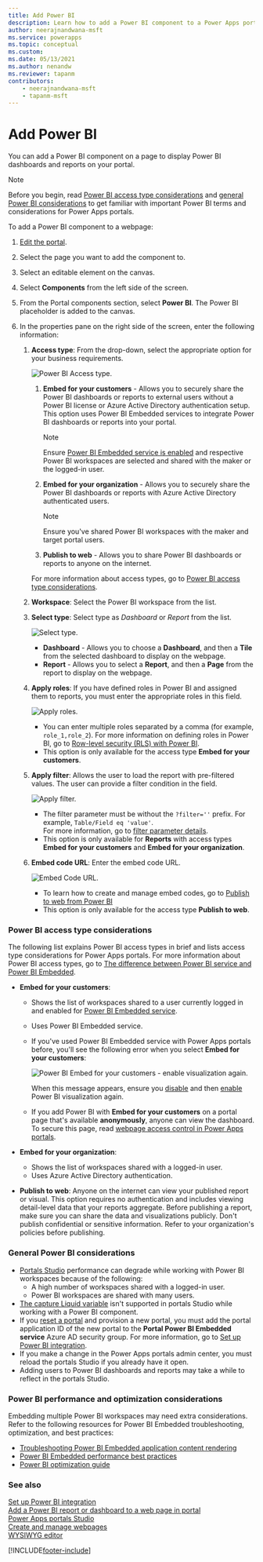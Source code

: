 ```yaml
---
title: Add Power BI
description: Learn how to add a Power BI component to a Power Apps portals webpage. Get familiar with considerations about Power BI access types.
author: neerajnandwana-msft
ms.service: powerapps
ms.topic: conceptual
ms.custom: 
ms.date: 05/13/2021
ms.author: nenandw
ms.reviewer: tapanm
contributors:
    - neerajnandwana-msft
    - tapanm-msft
---
```


# Add Power BI

You can add a Power BI component on a page to display Power BI dashboards and reports on your portal.

> [!NOTE]
> Before you begin, read [Power BI access type considerations](#power-bi-access-type-considerations) and [general Power BI considerations](#general-power-bi-considerations) to get familiar with important Power BI terms and considerations for Power Apps portals.

To add a Power BI component to a webpage:

1. [Edit the
    portal](../portals/manage-existing-portals.md#edit).

1. Select the page you want to add the component to.

1. Select an editable element on the canvas.

1. Select **Components** from the left side of the screen.

1. From the Portal components section, select **Power BI**. The Power BI placeholder is added to the canvas.

1. In the properties pane on the right side of the screen, enter the following information:

    1. **Access type**: From the drop-down, select the appropriate option for your business requirements.

        ![Power BI Access type.](media/powerbi-access-type.png "Power BI Access type")

        1. **Embed for your customers** - Allows you to securely share the Power BI dashboards or reports to external users without a Power BI license or Azure Active Directory authentication setup. This option uses Power BI Embedded services to integrate Power BI dashboards or reports into your portal.
            > [!NOTE]
            > Ensure [Power BI Embedded service is enabled](../portals/admin/set-up-power-bi-integration.md#enable-power-bi-embedded-service) and respective Power BI workspaces are selected and shared with the maker or the logged-in user.

        1. **Embed for your organization** - Allows you to securely share the Power BI dashboards or reports with Azure Active Directory authenticated users.

            > [!NOTE]
            > Ensure you've shared Power BI workspaces with the maker and target portal users.

        3. **Publish to web** - Allows you to share Power BI dashboards or reports to anyone on the internet.

        For more information about access types, go to [Power BI access type considerations](#power-bi-access-type-considerations).

    1. **Workspace**: Select the Power BI workspace from the list.

    1. **Select type**: Select type as *Dashboard* or *Report* from the list.

        ![Select type.](media/type-powerbi.png "Select type")

        - **Dashboard** - Allows you to choose a **Dashboard**, and then a **Tile** from the selected dashboard to display on the webpage.
        - **Report** - Allows you to select a **Report**, and then a **Page** from the report to display on the webpage.

    1. **Apply roles**: If you have defined roles in Power BI and assigned them to reports, you must enter the appropriate roles in this field.

        ![Apply roles.](media/apply-roles-powerbi.png "Apply roles")
    
        - You can enter multiple roles separated by a comma (for example, `role_1,role_2`). For more information on defining roles in Power BI, go to [Row-level security (RLS) with Power BI](/power-bi/service-admin-rls). <br>
        - This option is only available for the access type **Embed for your customers**.

    1. **Apply filter**: Allows the user to load the report with pre-filtered values. The user can provide a filter condition in the field. 
        
        ![Apply filter.](media/apply-filter-powerbi.png "Apply filter")

        - The filter parameter must be without the `?filter=''` prefix. For example, `Table/Field eq 'value'`.
        <br> For more information, go to [filter parameter details](/power-bi/service-url-filters).
        - This option is only available for **Reports** with access types **Embed for your customers** and **Embed for your organization**.

    1. **Embed code URL**: Enter the embed code URL.
    
        ![Embed Code URL.](media/embed-code-url.png "Embed Code URL")

        - To learn how to create and manage embed codes, go to [Publish to web from Power BI](/power-bi/service-publish-to-web)
        - This option is only available for the access type **Publish to web**.

### Power BI access type considerations

The following list explains Power BI access types in brief and lists access type considerations for Power Apps portals. For more information about Power BI access types, go to [The difference between Power BI service and Power BI Embedded](/power-bi/developer/embedded/embedded-faq#how-is-power-bi-embedded-different-from-power-bi-the-service).

- **Embed for your customers**:
    - Shows the list of workspaces shared to a user currently logged in and enabled for [Power BI Embedded service](../portals/admin/set-up-power-bi-integration.md#enable-power-bi-embedded-service).
    - Uses Power BI Embedded service.
    - If you've used Power BI Embedded service with Power Apps portals before, you'll see the following error when you select **Embed for your customers**:

        ![Power BI Embed for your customers - enable visualization again.](media/embed-power-bi-visualization-enable-again.png)
    
        When this message appears, ensure you [disable](../portals/admin/set-up-power-bi-integration.md#disable-power-bi-visualization) and then [enable](../portals/admin/set-up-power-bi-integration.md#enable-power-bi-visualization) Power BI visualization again.
    - If you add Power BI with **Embed for your customers** on a portal page that's available **anonymously**, anyone can view the dashboard. To secure this page, read [webpage access control in Power Apps portals](../portals/configure/webpage-access-control.md).

- **Embed for your organization**:

    - Shows the list of workspaces shared with a logged-in user.
    - Uses Azure Active Directory authentication.

- **Publish to web**: Anyone on the internet can view your published report or visual. This option requires no authentication and includes viewing detail-level data that your reports aggregate. Before publishing a report, make sure you can share the data and visualizations publicly. Don't publish confidential or sensitive information. Refer to your organization's policies before publishing.

### General Power BI considerations

- [Portals Studio](../portals/portal-designer-anatomy.md) performance can degrade while working with Power BI workspaces because of the following:
    - A high number of workspaces shared with a logged-in user.
    - Power BI workspaces are shared with many users.
- [The capture Liquid variable](../portals/liquid/portals-entity-tags.md#powerbi) isn't supported in portals Studio while working with a Power BI component.
- If you [reset a portal](../portals/admin/reset-portal.md) and provision a new portal, you must add the portal application ID of the new portal to the **Portal Power BI Embedded service** Azure AD security group. For more information, go to [Set up Power BI integration](../portals/admin/set-up-power-bi-integration.md#create-security-group-and-add-to-power-bi-account).
- If you make a change in the Power Apps portals admin center, you must reload the portals Studio if you already have it open.
- Adding users to Power BI dashboards and reports may take a while to reflect in the portals Studio.

### Power BI performance and optimization considerations

Embedding multiple Power BI workspaces may need extra considerations. Refer to the following resources for Power BI Embedded troubleshooting, optimization, and best practices:

- [Troubleshooting Power BI Embedded application content rendering](/power-bi/developer/embedded/embedded-troubleshoot#content-rendering)
- [Power BI Embedded performance best practices](/power-bi/developer/embedded/embedded-performance-best-practices)
- [Power BI optimization guide](/power-bi/guidance/power-bi-optimization)

### See also

[Set up Power BI integration](admin/set-up-power-bi-integration.md) <br>
[Add a Power BI report or dashboard to a web page in portal](admin/add-powerbi-report.md) <br>
[Power Apps portals Studio](portal-designer-anatomy.md) <br>
[Create and manage webpages](create-manage-webpages.md) <br>
[WYSIWYG editor](compose-page.md)


[!INCLUDE[footer-include](../../includes/footer-banner.md)]
